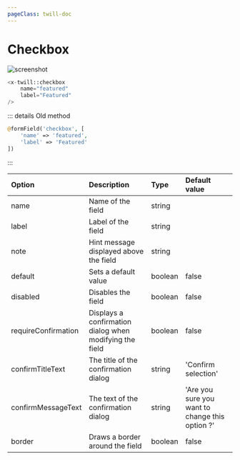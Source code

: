 ```yaml
---
pageClass: twill-doc
---
```


# Checkbox

![screenshot](/docs/_media/checkbox.png)

```php
<x-twill::checkbox
    name="featured"
    label="Featured"
/>
```

::: details Old method
```php
@formField('checkbox', [
    'name' => 'featured',
    'label' => 'Featured'
])
```
:::

| Option              | Description                                             | Type    | Default value                                   |
|:--------------------|:--------------------------------------------------------|:--------|:------------------------------------------------|
| name                | Name of the field                                       | string  |                                                 |
| label               | Label of the field                                      | string  |                                                 |
| note                | Hint message displayed above the field                  | string  |                                                 |
| default             | Sets a default value                                    | boolean | false                                           |
| disabled            | Disables the field                                      | boolean | false                                           | 
| requireConfirmation | Displays a confirmation dialog when modifying the field | boolean | false                                           |
| confirmTitleText    | The title of the confirmation dialog                    | string  | 'Confirm selection'                             |
| confirmMessageText  | The text of the confirmation dialog                     | string  | 'Are you sure you want to change this option ?' |
| border              | Draws a border around the field                         | boolean | false                                           |
